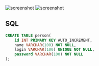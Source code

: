 ![screenshot](./.github/screenshot.png)
![screenshot](./.github/screenshot2.png)

## SQL

```sql
CREATE TABLE person(
    id INT PRIMARY KEY AUTO_INCREMENT,
    name VARCHAR(100) NOT NULL,
    login VARCHAR(100) UNIQUE NOT NULL,
    password VARCHAR(100) NOT NULL
);
```
